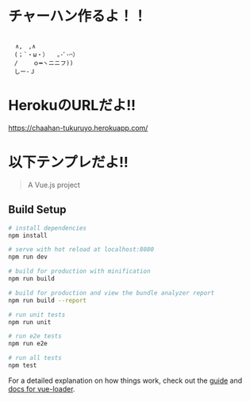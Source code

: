 # チャーハン作るよ！！
<pre><code>
  ∧,　,∧
　(；`・ω・）　　｡･ﾟ･⌒）
　/　　 ｏ━ヽニニフ))
　しー-Ｊ
</code></pre>

# HerokuのURLだよ!!
https://chaahan-tukuruyo.herokuapp.com/

# 以下テンプレだよ!!
> A Vue.js project

## Build Setup

``` bash
# install dependencies
npm install

# serve with hot reload at localhost:8080
npm run dev

# build for production with minification
npm run build

# build for production and view the bundle analyzer report
npm run build --report

# run unit tests
npm run unit

# run e2e tests
npm run e2e

# run all tests
npm test
```

For a detailed explanation on how things work, check out the [guide](http://vuejs-templates.github.io/webpack/) and [docs for vue-loader](http://vuejs.github.io/vue-loader).
